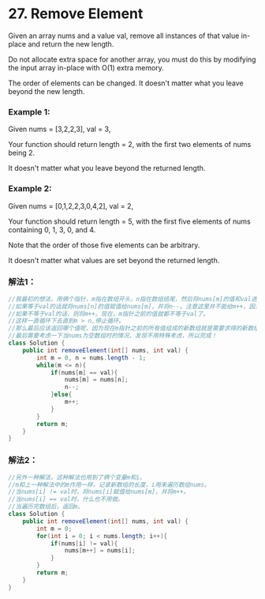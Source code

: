 # 27. Remove Element

Given an array nums and a value val, remove all instances of that value in-place and return the new length.

Do not allocate extra space for another array, you must do this by modifying the input array in-place with O(1) extra memory.

The order of elements can be changed. It doesn't matter what you leave beyond the new length.

### Example 1:

Given nums = [3,2,2,3], val = 3,

Your function should return length = 2, with the first two elements of nums being 2.

It doesn't matter what you leave beyond the returned length.

### Example 2:

Given nums = [0,1,2,2,3,0,4,2], val = 2,

Your function should return length = 5, with the first five elements of nums containing 0, 1, 3, 0, and 4.

Note that the order of those five elements can be arbitrary.

It doesn't matter what values are set beyond the returned length.

### 解法1：
```java
//我最初的想法，用俩个指针，m指在数组开头，n指在数组结尾，然后将nums[m]的值和val进行比较。
//如果等于val的话就将nums[n]的值赋值给nums[m]，并将n--。注意这里并不能给m++，因为新赋值给nums[m]的值仍然有可能等于val。
//如果不等于val的话，则将m++。现在，m指针之前的值就都不等于val了。
//这样一直循环下去直到m > n,停止循环。
//那么最后应该返回哪个值呢，因为现在m指针之前的所有值组成的新数组就是需要求得的新数组，所以m就是新数组的长度，直接返回m即可。
//最后需要考虑一下当nums为空数组时的情况，发现不用特殊考虑，所以完成！
class Solution {
    public int removeElement(int[] nums, int val) {
        int m = 0, n = nums.length - 1;
        while(m <= n){
            if(nums[m] == val){
                nums[m] = nums[n];
                n--;
            }else{
                m++;
            }
        }
        return m;
    }
}
```
### 解法2：
```java
//另外一种解法，这种解法也用到了俩个变量m和i。
//m和上一种解法中的m作用一样，记录新数组的长度，i用来遍历数组nums。
//当nums[i] != val时，将nums[i]赋值给nums[m]，并将m++。
//当nums[i] == val时，什么也不用做。
//当遍历完数组后，返回m。
class Solution {
    public int removeElement(int[] nums, int val) {
        int m = 0;
        for(int i = 0; i < nums.length; i++){
            if(nums[i] != val){
                nums[m++] = nums[i];
            }
        }
        return m;
    }
}
```

